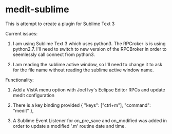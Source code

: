 # medit-sublime
This is attempt to create a plugin for Sublime Text 3

Current issues:
1. I am using Sublime Text 3 which uses python3. The RPCroker is is using 
python2.7. I'll need to switch to new version of the RPCBroker in order 
to seemlessly call connect from python3.

2. I am reading the sublime active window, so I'll need to change it to ask 
for the file name without reading the sublime active window name.

Functionality:
1. Add a VistA menu option with Joel Ivy's Eclipse Editor RPCs and update medit configuration

2. There is a key binding provided
{ "keys": ["ctrl+m"], "command": "medit" },

3. A Sublime Event Listener for on_pre_save and on_modified was added in order 
to update a modified '.m' routine date and time.
